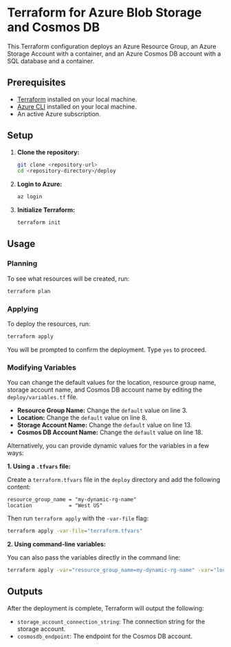 # Terraform for Azure Blob Storage and Cosmos DB

This Terraform configuration deploys an Azure Resource Group, an Azure Storage Account with a container, and an Azure Cosmos DB account with a SQL database and a container.

## Prerequisites

- [Terraform](https://learn.hashicorp.com/tutorials/terraform/install-cli) installed on your local machine.
- [Azure CLI](https://docs.microsoft.com/en-us/cli/azure/install-azure-cli) installed on your local machine.
- An active Azure subscription.

## Setup

1. **Clone the repository:**

   ```bash
   git clone <repository-url>
   cd <repository-directory>/deploy
   ```

2. **Login to Azure:**

   ```bash
   az login
   ```

3. **Initialize Terraform:**

   ```bash
   terraform init
   ```

## Usage

### Planning

To see what resources will be created, run:

```bash
terraform plan
```

### Applying

To deploy the resources, run:

```bash
terraform apply
```

You will be prompted to confirm the deployment. Type `yes` to proceed.

### Modifying Variables

You can change the default values for the location, resource group name, storage account name, and Cosmos DB account name by editing the `deploy/variables.tf` file.

- **Resource Group Name:** Change the `default` value on line 3.
- **Location:** Change the `default` value on line 8.
- **Storage Account Name:** Change the `default` value on line 13.
- **Cosmos DB Account Name:** Change the `default` value on line 18.

Alternatively, you can provide dynamic values for the variables in a few ways:

**1. Using a `.tfvars` file:**

Create a `terraform.tfvars` file in the `deploy` directory and add the following content:

```
resource_group_name = "my-dynamic-rg-name"
location            = "West US"
```

Then run `terraform apply` with the `-var-file` flag:

```bash
terraform apply -var-file="terraform.tfvars"
```

**2. Using command-line variables:**

You can also pass the variables directly in the command line:

```bash
terraform apply -var="resource_group_name=my-dynamic-rg-name" -var="location=West US"
```

## Outputs

After the deployment is complete, Terraform will output the following:

- `storage_account_connection_string`: The connection string for the storage account.
- `cosmosdb_endpoint`: The endpoint for the Cosmos DB account.
